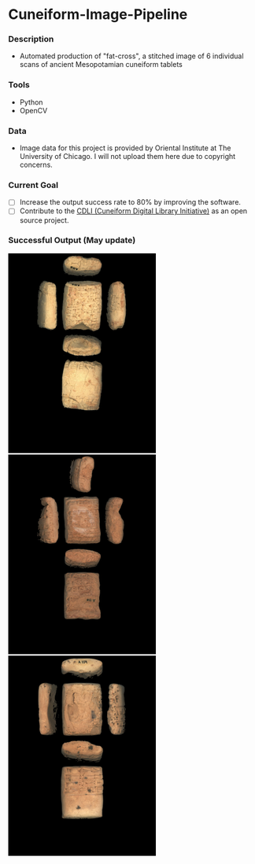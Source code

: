 # Cuneiform-Image-Pipeline

### Description
* Automated production of "fat-cross", a stitched image of 6 individual scans of ancient Mesopotamian cuneiform tablets

### Tools
* Python
* OpenCV

### Data
* Image data for this project is provided by Oriental Institute at The University of Chicago. I will not upload them here due to copyright concerns. 

### Current Goal
- [ ] Increase the output success rate to 80% by improving the software. 
- [ ] Contribute to the [CDLI (Cuneiform Digital Library Initiative)](https://github.com/cdli-gh) as an open source project. 

### Successful Output (May update)
<img src=A00102.jpg width=300> <img src=A00158.jpg width=300> <img src=A00159.jpg width=300>
